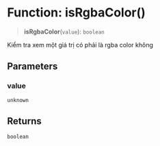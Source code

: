 # Function: isRgbaColor()

> **isRgbaColor**(`value`): `boolean`

Kiểm tra xem một giá trị có phải là rgba color không

## Parameters

### value

`unknown`

## Returns

`boolean`
